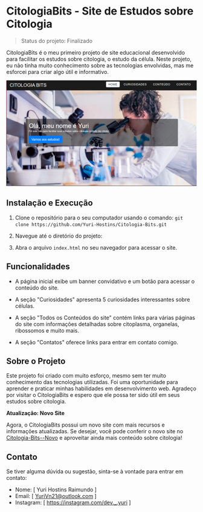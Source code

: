 # CitologiaBits - Site de Estudos sobre Citologia

> Status do projeto: Finalizado

CitologiaBits é o meu primeiro projeto de site educacional desenvolvido para facilitar os estudos sobre citologia, o estudo da célula. Neste projeto, eu não tinha muito conhecimento sobre as tecnologias envolvidas, mas me esforcei para criar algo útil e informativo.

![CitologiaBits Screenshot](https://github.com/Yuri-Hostins/Alguma-Coisa/blob/main/imagens/CitologiaBits.png)

## Instalação e Execução

1. Clone o repositório para o seu computador usando o comando: `git clone https://github.com/Yuri-Hostins/Citologia-Bits.git`

2. Navegue até o diretório do projeto:

3. Abra o arquivo `index.html` no seu navegador para acessar o site.

## Funcionalidades

- A página inicial exibe um banner convidativo e um botão para acessar o conteúdo do site.

- A seção "Curiosidades" apresenta 5 curiosidades interessantes sobre células.

- A seção "Todos os Conteúdos do site" contém links para várias páginas do site com informações detalhadas sobre citoplasma, organelas, ribossomos e muito mais.

- A seção "Contatos" oferece links para entrar em contato comigo.

## Sobre o Projeto

Este projeto foi criado com muito esforço, mesmo sem ter muito conhecimento das tecnologias utilizadas. Foi uma oportunidade para aprender e praticar minhas habilidades em desenvolvimento web. Agradeço por visitar o CitologiaBits e espero que ele possa ter sido útil em seus estudos sobre citologia.

**Atualização: Novo Site**

Agora, o CitologiaBits possui um novo site com mais recursos e informações atualizadas. Se desejar, você pode conferir o novo site no [Citologia-Bits--Novo](https://github.com/Yuri-Hostins/Citologia-Bits--Novo) e aproveitar ainda mais conteúdo sobre citologia!

## Contato

Se tiver alguma dúvida ou sugestão, sinta-se à vontade para entrar em contato:

- Nome: [ Yuri Hostins Raimundo ]
- Email: [ YuriVn21@outlook.com ]
- Instagram: [ https://instagram.com/dev._.yuri ]

